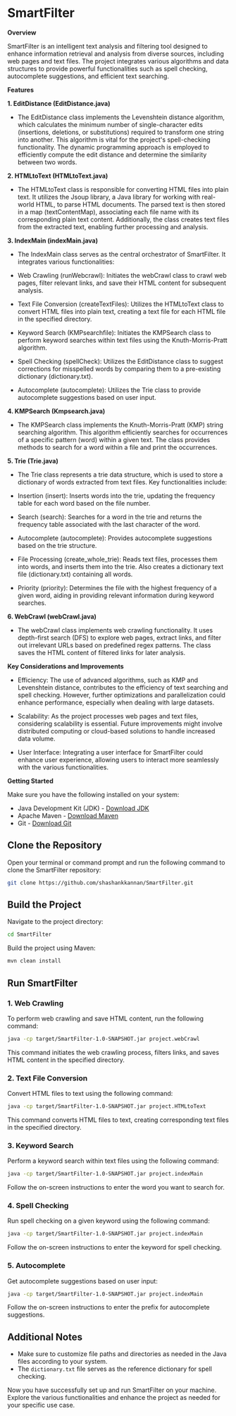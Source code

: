 # SmartFilter

**Overview**

SmartFilter is an intelligent text analysis and filtering tool designed to enhance information retrieval and analysis from diverse sources, including web pages and text files. The project integrates various algorithms and data structures to provide powerful functionalities such as spell checking, autocomplete suggestions, and efficient text searching.

**Features**

**1. EditDistance (EditDistance.java)**
  - The EditDistance class implements the Levenshtein distance algorithm, which calculates the minimum number of single-character edits (insertions, deletions, or substitutions) required to transform one string into another. This algorithm is vital for the project's spell-checking functionality. The dynamic programming approach is employed to efficiently compute the edit distance and determine the similarity between two words.

**2. HTMLtoText (HTMLtoText.java)**
  - The HTMLtoText class is responsible for converting HTML files into plain text. It utilizes the Jsoup library, a Java library for working with real-world HTML, to parse HTML documents. The parsed text is then stored in a map (textContentMap), associating each file name with its corresponding plain text content. Additionally, the class creates text files from the extracted text, enabling further processing and analysis.

**3. IndexMain (indexMain.java)**
    
  - The IndexMain class serves as the central orchestrator of SmartFilter. It integrates various functionalities:

  - Web Crawling (runWebcrawl): Initiates the webCrawl class to crawl web pages, filter relevant links, and save their HTML content for subsequent analysis.

  - Text File Conversion (createTextFiles): Utilizes the HTMLtoText class to convert HTML files into plain text, creating a text file for each HTML file in the specified directory.

  - Keyword Search (KMPsearchfile): Initiates the KMPSearch class to perform keyword searches within text files using the Knuth-Morris-Pratt algorithm.

  - Spell Checking (spellCheck): Utilizes the EditDistance class to suggest corrections for misspelled words by comparing them to a pre-existing dictionary (dictionary.txt).

  - Autocomplete (autocomplete): Utilizes the Trie class to provide autocomplete suggestions based on user input.

**4. KMPSearch (Kmpsearch.java)**

  - The KMPSearch class implements the Knuth-Morris-Pratt (KMP) string searching algorithm. This algorithm efficiently searches for occurrences of a specific pattern (word) within a given text. The class provides methods to search for a word within a file and print the occurrences.

**5. Trie (Trie.java)**

  - The Trie class represents a trie data structure, which is used to store a dictionary of words extracted from text files. Key functionalities include:

  - Insertion (insert): Inserts words into the trie, updating the frequency table for each word based on the file number.

  - Search (search): Searches for a word in the trie and returns the frequency table associated with the last character of the word.

  - Autocomplete (autocomplete): Provides autocomplete suggestions based on the trie structure.

  - File Processing (create_whole_trie): Reads text files, processes them into words, and inserts them into the trie. Also creates a dictionary text file (dictionary.txt) containing all words.

  - Priority (priority): Determines the file with the highest frequency of a given word, aiding in providing relevant information during keyword searches.

**6. WebCrawl (webCrawl.java)**

  - The webCrawl class implements web crawling functionality. It uses depth-first search (DFS) to explore web pages, extract links, and filter out irrelevant URLs based on predefined regex patterns. The class saves the HTML content of filtered links for later analysis.




**Key Considerations and Improvements**

  - Efficiency: The use of advanced algorithms, such as KMP and Levenshtein distance, contributes to the efficiency of text searching and spell checking. However, further optimizations and parallelization could enhance performance, especially when dealing with large datasets.

  - Scalability: As the project processes web pages and text files, considering scalability is essential. Future improvements might involve distributed computing or cloud-based solutions to handle increased data volume.

  - User Interface: Integrating a user interface for SmartFilter could enhance user experience, allowing users to interact more seamlessly with the various functionalities.


**Getting Started**

 Make sure you have the following installed on your system:

- Java Development Kit (JDK) - [Download JDK](https://www.oracle.com/java/technologies/javase-downloads.html)
- Apache Maven - [Download Maven](https://maven.apache.org/download.cgi)
- Git - [Download Git](https://git-scm.com/downloads)

## Clone the Repository

Open your terminal or command prompt and run the following command to clone the SmartFilter repository:

```bash
git clone https://github.com/shashankkannan/SmartFilter.git
```

## Build the Project

Navigate to the project directory:

```bash
cd SmartFilter
```

Build the project using Maven:

```bash
mvn clean install
```

## Run SmartFilter

### 1. Web Crawling

To perform web crawling and save HTML content, run the following command:

```bash
java -cp target/SmartFilter-1.0-SNAPSHOT.jar project.webCrawl
```

This command initiates the web crawling process, filters links, and saves HTML content in the specified directory.

### 2. Text File Conversion

Convert HTML files to text using the following command:

```bash
java -cp target/SmartFilter-1.0-SNAPSHOT.jar project.HTMLtoText
```

This command converts HTML files to text, creating corresponding text files in the specified directory.

### 3. Keyword Search

Perform a keyword search within text files using the following command:

```bash
java -cp target/SmartFilter-1.0-SNAPSHOT.jar project.indexMain
```

Follow the on-screen instructions to enter the word you want to search for.

### 4. Spell Checking

Run spell checking on a given keyword using the following command:

```bash
java -cp target/SmartFilter-1.0-SNAPSHOT.jar project.indexMain
```

Follow the on-screen instructions to enter the keyword for spell checking.

### 5. Autocomplete

Get autocomplete suggestions based on user input:

```bash
java -cp target/SmartFilter-1.0-SNAPSHOT.jar project.indexMain
```

Follow the on-screen instructions to enter the prefix for autocomplete suggestions.

## Additional Notes

- Make sure to customize file paths and directories as needed in the Java files according to your system.
- The `dictionary.txt` file serves as the reference dictionary for spell checking.

Now you have successfully set up and run SmartFilter on your machine. Explore the various functionalities and enhance the project as needed for your specific use case.
